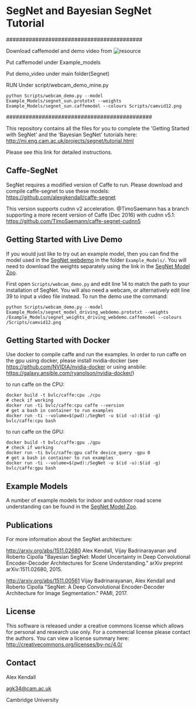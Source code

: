 # SegNet and Bayesian SegNet Tutorial


##########################################


Download caffemodel and demo video from ![resource](https://drive.google.com/open?id=1ZxdFdMUeoUwS_9_Pa2a7gSJm4Ajtt-af)

Put caffemodel under Example_models

Put demo_video under main folder(Segnet)


RUN
Under script/webcam_demo_mine.py

```python Scripts/webcam_demo.py --model Example_Models/segnet_sun.prototxt --weights Example_Models/segnet_sun.caffemodel --colours Scripts/camvid12.png```

#############################################











This repository contains all the files for you to complete the 'Getting Started with SegNet' and the 'Bayesian SegNet' tutorials here:
http://mi.eng.cam.ac.uk/projects/segnet/tutorial.html

Please see this link for detailed instructions.

## Caffe-SegNet

SegNet requires a modified version of Caffe to run. Please download and compile caffe-segnet to use these models:
https://github.com/alexgkendall/caffe-segnet

This version supports cudnn v2 acceleration. @TimoSaemann has a branch supporting a more recent version of Caffe (Dec 2016) with cudnn v5.1:
https://github.com/TimoSaemann/caffe-segnet-cudnn5

## Getting Started with Live Demo

If you would just like to try out an example model, then you can find the model used in the [SegNet webdemo](http://mi.eng.cam.ac.uk/projects/segnet/) in the folder ```Example_Models/```. You will need to download the weights separately using the link in the [SegNet Model Zoo](https://github.com/alexgkendall/SegNet-Tutorial/blob/master/Example_Models/segnet_model_zoo.md).

First open ```Scripts/webcam_demo.py``` and edit line 14 to match the path to your installation of SegNet. You will also need a webcam, or alternatively edit line 39 to input a video file instead. To run the demo use the command:

```python Scripts/webcam_demo.py --model Example_Models/segnet_model_driving_webdemo.prototxt --weights /Example_Models/segnet_weights_driving_webdemo.caffemodel --colours /Scripts/camvid12.png```

## Getting Started with Docker

Use docker to compile caffe and run the examples. In order to run caffe on the gpu using docker, please install nvidia-docker (see https://github.com/NVIDIA/nvidia-docker or using ansbile: https://galaxy.ansible.com/ryanolson/nvidia-docker/)

to run caffe on the CPU:
```
docker build -t bvlc/caffe:cpu ./cpu 
# check if working
docker run -ti bvlc/caffe:cpu caffe --version
# get a bash in container to run examples
docker run -ti --volume=$(pwd):/SegNet -u $(id -u):$(id -g) bvlc/caffe:cpu bash
```

to run caffe on the GPU:
```
docker build -t bvlc/caffe:gpu ./gpu
# check if working
docker run -ti bvlc/caffe:gpu caffe device_query -gpu 0
# get a bash in container to run examples
docker run -ti --volume=$(pwd):/SegNet -u $(id -u):$(id -g) bvlc/caffe:gpu bash
```

## Example Models

A number of example models for indoor and outdoor road scene understanding can be found in the [SegNet Model Zoo](https://github.com/alexgkendall/SegNet-Tutorial/blob/master/Example_Models/segnet_model_zoo.md).

## Publications

For more information about the SegNet architecture:

http://arxiv.org/abs/1511.02680
Alex Kendall, Vijay Badrinarayanan and Roberto Cipolla "Bayesian SegNet: Model Uncertainty in Deep Convolutional Encoder-Decoder Architectures for Scene Understanding." arXiv preprint arXiv:1511.02680, 2015.

http://arxiv.org/abs/1511.00561
Vijay Badrinarayanan, Alex Kendall and Roberto Cipolla "SegNet: A Deep Convolutional Encoder-Decoder Architecture for Image Segmentation." PAMI, 2017. 

## License

This software is released under a creative commons license which allows for personal and research use only. For a commercial license please contact the authors. You can view a license summary here:
http://creativecommons.org/licenses/by-nc/4.0/


## Contact

Alex Kendall

agk34@cam.ac.uk

Cambridge University

